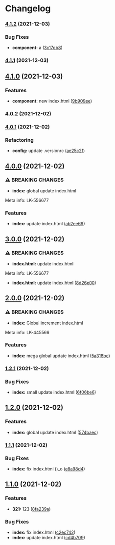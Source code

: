 # Changelog
### [4.1.2](https://github.com/andrewducknsk/commitizen/compare/v4.1.0...v4.1.2) (2021-12-03)


### Bug Fixes

* **component:** a ([3c17db8](https://github.com/andrewducknsk/commitizen/commit/3c17db800099cead3777440c32677502b7c6099f))

### [4.1.1](https://github.com/andrewducknsk/commitizen/compare/v4.1.0...v4.1.1) (2021-12-03)

## [4.1.0](https://github.com/andrewducknsk/commitizen/compare/v4.0.2...v4.1.0) (2021-12-03)


### Features

* **component:** new index.html ([9b909ee](https://github.com/andrewducknsk/commitizen/commit/9b909ee90825fd2d254aa0901d5326befa0d22a8))

### [4.0.2](https://github.com/andrewducknsk/commitizen/compare/v4.0.1...v4.0.2) (2021-12-02)

### [4.0.1](https://github.com/andrewducknsk/commitizen/compare/v4.0.0...v4.0.1) (2021-12-02)


### Refactoring

* **config:** update .versionrc ([ae25c2f](https://github.com/andrewducknsk/commitizen/commit/ae25c2fe532a516321f942c62b2d972c24b9eaf5))

## [4.0.0](https://github.com/andrewducknsk/commitizen/compare/v3.0.0...v4.0.0) (2021-12-02)


### ⚠ BREAKING CHANGES

* **index:** global update index.html

Meta info: LK-556677

### Features

* **index:** update index.html ([ab2ee69](https://github.com/andrewducknsk/commitizen/commit/ab2ee6907e3793c4f8992f257e217965fafdbcb6))

## [3.0.0](https://github.com/andrewducknsk/commitizen/compare/v2.0.0...v3.0.0) (2021-12-02)


### ⚠ BREAKING CHANGES

* **index.html:** update index.html

Meta info: LK-556677

* **index.html:** update index.html ([8d26e00](https://github.com/andrewducknsk/commitizen/commit/8d26e008f5d45db82e195e873438b4c8447ab1a1))

## [2.0.0](https://github.com/andrewducknsk/commitizen/compare/v1.2.1...v2.0.0) (2021-12-02)


### ⚠ BREAKING CHANGES

* **index:** Global increment index.html

Meta info: LK-445566

### Features

* **index:** mega global update index.html ([5a318bc](https://github.com/andrewducknsk/commitizen/commit/5a318bc2174b011ab56f2720ddfc43ef7173a502))

### [1.2.1](https://github.com/andrewducknsk/commitizen/compare/v1.2.0...v1.2.1) (2021-12-02)


### Bug Fixes

* **index:** small update index.html ([6f06be6](https://github.com/andrewducknsk/commitizen/commit/6f06be6162ab4bf4f7cb3d1aab3ed056491d99c3))

## [1.2.0](https://github.com/andrewducknsk/commitizen/compare/v1.1.1...v1.2.0) (2021-12-02)


### Features

* **index:** global update index.html ([574baec](https://github.com/andrewducknsk/commitizen/commit/574baecf272e15efca6d2b94ffda24e490bce946))

### [1.1.1](https://github.com/andrewducknsk/commitizen/compare/v1.1.0...v1.1.1) (2021-12-02)


### Bug Fixes

* **index:** fix index.html ()_o ([e8a98d4](https://github.com/andrewducknsk/commitizen/commit/e8a98d485f978b731eded26f6951f64d79b45e61))

## [1.1.0](https://github.com/andrewducknsk/commitizen/compare/v1.0.7...v1.1.0) (2021-12-02)


### Features

* **321:** 123 ([8fa239a](https://github.com/andrewducknsk/commitizen/commit/8fa239aab7206717a488e73c18727439db9de67c))


### Bug Fixes

* **index:** fix index.html ([c2ec742](https://github.com/andrewducknsk/commitizen/commit/c2ec742203c7965088c4b706206368193fc17697))
* **index:** update index.html ([cd4b709](https://github.com/andrewducknsk/commitizen/commit/cd4b70947aa8a58169321ab22657d78ee71ad0d7))

